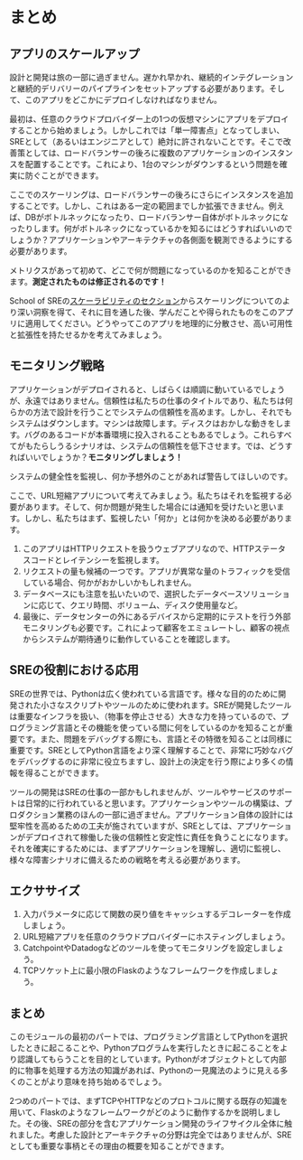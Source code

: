# まとめ

## アプリのスケールアップ

設計と開発は旅の一部に過ぎません。遅かれ早かれ、継続的インテグレーションと継続的デリバリーのパイプラインをセットアップする必要があります。そして、このアプリをどこかにデプロイしなければなりません。

最初は、任意のクラウドプロバイダー上の1つの仮想マシンにアプリをデプロイすることから始めましょう。しかしこれでは「単一障害点」となってしまい、SREとして（あるいはエンジニアとして）絶対に許されないことです。そこで改善策としては、ロードバランサーの後ろに複数のアプリケーションのインスタンスを配置することです。これにより、1台のマシンがダウンするという問題を確実に防ぐことができます。

ここでのスケーリングは、ロードバランサーの後ろにさらにインスタンスを追加することです。しかし、これはある一定の範囲までしか拡張できません。例えば、DBがボトルネックになったり、ロードバランサー自体がボトルネックになったりします。何がボトルネックになっているかを知るにはどうすればいいのでしょうか？アプリケーションやアーキテクチャの各側面を観測できるようにする必要があります。

メトリクスがあって初めて、どこで何が問題になっているのかを知ることができます。**測定されたものは修正されるのです！**

School of SREの[スケーラビリティのセクション](../systems_design/scalability.md)からスケーリングについてのより深い洞察を得て、それに目を通した後、学んだことや得られたものをこのアプリに適用してください。どうやってこのアプリを地理的に分散させ、高い可用性と拡張性を持たせるかを考えてみましょう。

## モニタリング戦略

アプリケーションがデプロイされると、しばらくは順調に動いているでしょうが、永遠ではありません。信頼性は私たちの仕事のタイトルであり、私たちは何らかの方法で設計を行うことでシステムの信頼性を高めます。しかし、それでもシステムはダウンします。マシンは故障します。ディスクはおかしな動きをします。バグのあるコードが本番環境に投入されることもあるでしょう。これらすべてがもたらしうるシナリオは、システムの信頼性を低下させます。では、どうすればいいでしょうか？**モニタリングしましょう！**

システムの健全性を監視し、何か予想外のことがあれば警告してほしいのです。

ここで、URL短縮アプリについて考えてみましょう。私たちはそれを監視する必要があります。そして、何か問題が発生した場合には通知を受けたいと思います。しかし、私たちはまず、監視したい「何か」とは何かを決める必要があります。

1. このアプリはHTTPリクエストを扱うウェブアプリなので、HTTPステータスコードとレイテンシーを監視します。
2. リクエストの量も候補の一つです。アプリが異常な量のトラフィックを受信している場合、何かがおかしいかもしれません。
3. データベースにも注意を払いたいので、選択したデータベースソリューションに応じて、クエリ時間、ボリューム、ディスク使用量など。
4. 最後に、データセンターの外にあるデバイスから定期的にテストを行う外部モニタリングも必要です。これによって顧客をエミュレートし、顧客の視点からシステムが期待通りに動作していることを確認します。

## SREの役割における応用

SREの世界では、Pythonは広く使われている言語です。様々な目的のために開発された小さなスクリプトやツールのために使われます。SREが開発したツールは重要なインフラを扱い、（物事を停止させる）大きな力を持っているので、プログラミング言語とその機能を使っている間に何をしているのかを知ることが重要です。また、問題をデバッグする際にも、言語とその特徴を知ることは同様に重要です。SREとしてPython言語をより深く理解することで、非常に巧妙なバグをデバッグするのに非常に役立ちますし、設計上の決定を行う際により多くの情報を得ることができます。

ツールの開発はSREの仕事の一部かもしれませんが、ツールやサービスのサポートは日常的に行われていると思います。アプリケーションやツールの構築は、プロダクション業務のほんの一部に過ぎません。アプリケーション自体の設計には堅牢性を高めるための工夫が施されていますが、SREとしては、アプリケーションがデプロイされて稼働した後の信頼性と安定性に責任を負うことになります。それを確実にするためには、まずアプリケーションを理解し、適切に監視し、様々な障害シナリオに備えるための戦略を考える必要があります。

## エクササイズ

1. 入力パラメータに応じて関数の戻り値をキャッシュするデコレーターを作成しましょう。
2. URL短縮アプリを任意のクラウドプロバイダーにホスティングしましょう。
3. CatchpointやDatadogなどのツールを使ってモニタリングを設定しましょう。
4. TCPソケット上に最小限のFlaskのようなフレームワークを作成しましょう。

## まとめ

このモジュールの最初のパートでは、プログラミング言語としてPythonを選択したときに起こることや、Pythonプログラムを実行したときに起こることをより認識してもらうことを目的としています。Pythonがオブジェクトとして内部的に物事を処理する方法の知識があれば、Pythonの一見魔法のように見える多くのことがより意味を持ち始めるでしょう。

2つめのパートでは、まずTCPやHTTPなどのプロトコルに関する既存の知識を用いて、Flaskのようなフレームワークがどのように動作するかを説明しました。その後、SREの部分を含むアプリケーション開発のライフサイクル全体に触れました。考慮した設計とアーキテクチャの分野は完全ではありませんが、SREとしても重要な事柄とその理由の概要を知ることができます。

